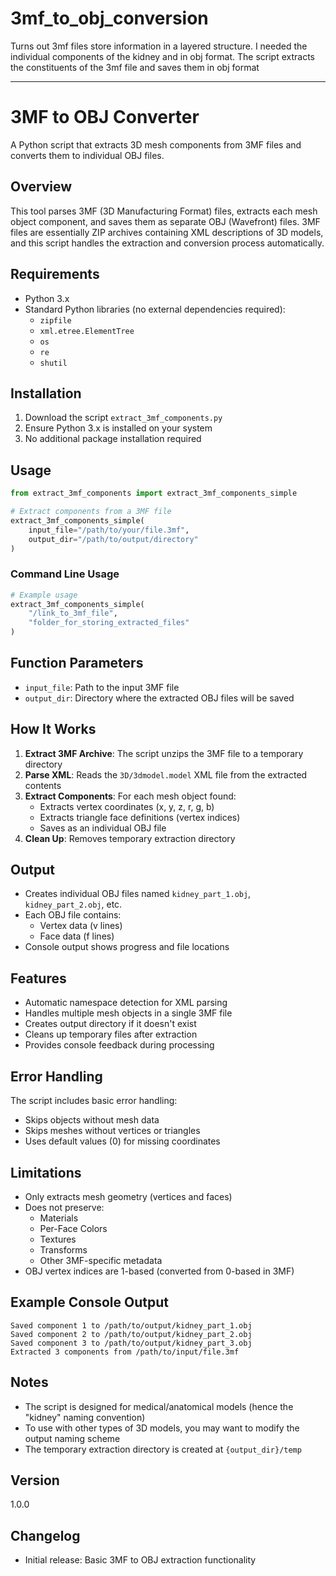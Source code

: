 # 3mf_to_obj_conversion
Turns out 3mf files store information in a layered structure. I needed the individual components of the kidney and in obj format. The script extracts the constituents of the 3mf file and saves them in obj format



----------------------------------------------------------------------------------------------------------------------------------------------------------
# 3MF to OBJ Converter

A Python script that extracts 3D mesh components from 3MF files and converts them to individual OBJ files.

## Overview

This tool parses 3MF (3D Manufacturing Format) files, extracts each mesh object component, and saves them as separate OBJ (Wavefront) files. 3MF files are essentially ZIP archives containing XML descriptions of 3D models, and this script handles the extraction and conversion process automatically.

## Requirements

- Python 3.x
- Standard Python libraries (no external dependencies required):
  - `zipfile`
  - `xml.etree.ElementTree`
  - `os`
  - `re`
  - `shutil`

## Installation

1. Download the script `extract_3mf_components.py`
2. Ensure Python 3.x is installed on your system
3. No additional package installation required

## Usage

```python
from extract_3mf_components import extract_3mf_components_simple

# Extract components from a 3MF file
extract_3mf_components_simple(
    input_file="/path/to/your/file.3mf",
    output_dir="/path/to/output/directory"
)
```

### Command Line Usage

```python
# Example usage
extract_3mf_components_simple(
    "/link_to_3mf_file", 
    "folder_for_storing_extracted_files"
)
```

## Function Parameters

- `input_file`: Path to the input 3MF file
- `output_dir`: Directory where the extracted OBJ files will be saved

## How It Works

1. **Extract 3MF Archive**: The script unzips the 3MF file to a temporary directory
2. **Parse XML**: Reads the `3D/3dmodel.model` XML file from the extracted contents
3. **Extract Components**: For each mesh object found:
   - Extracts vertex coordinates (x, y, z, r, g, b)
   - Extracts triangle face definitions (vertex indices)
   - Saves as an individual OBJ file
4. **Clean Up**: Removes temporary extraction directory

## Output

- Creates individual OBJ files named `kidney_part_1.obj`, `kidney_part_2.obj`, etc.
- Each OBJ file contains:
  - Vertex data (v lines)
  - Face data (f lines)
- Console output shows progress and file locations

## Features

- Automatic namespace detection for XML parsing
- Handles multiple mesh objects in a single 3MF file
- Creates output directory if it doesn't exist
- Cleans up temporary files after extraction
- Provides console feedback during processing

## Error Handling

The script includes basic error handling:
- Skips objects without mesh data
- Skips meshes without vertices or triangles
- Uses default values (0) for missing coordinates

## Limitations

- Only extracts mesh geometry (vertices and faces)
- Does not preserve:
  - Materials
  - Per-Face Colors
  - Textures
  - Transforms
  - Other 3MF-specific metadata
- OBJ vertex indices are 1-based (converted from 0-based in 3MF)

## Example Console Output

```
Saved component 1 to /path/to/output/kidney_part_1.obj
Saved component 2 to /path/to/output/kidney_part_2.obj
Saved component 3 to /path/to/output/kidney_part_3.obj
Extracted 3 components from /path/to/input/file.3mf
```

## Notes

- The script is designed for medical/anatomical models (hence the "kidney" naming convention)
- To use with other types of 3D models, you may want to modify the output naming scheme
- The temporary extraction directory is created at `{output_dir}/temp`





## Version

1.0.0

## Changelog

- Initial release: Basic 3MF to OBJ extraction functionality